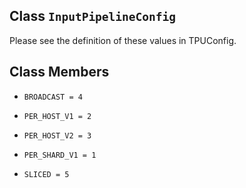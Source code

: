 

## Class  `InputPipelineConfig` 
Please see the definition of these values in TPUConfig.



## Class Members

-  `BROADCAST = 4`  []()

-  `PER_HOST_V1 = 2`  []()

-  `PER_HOST_V2 = 3`  []()

-  `PER_SHARD_V1 = 1`  []()

-  `SLICED = 5`  []()

